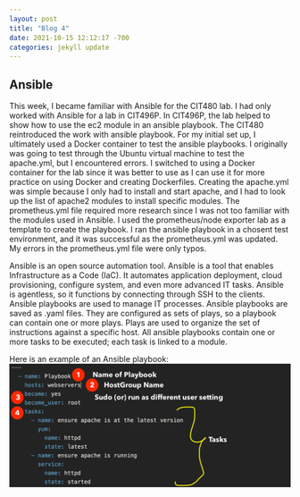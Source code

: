 ```yaml
---
layout: post
title: "Blog 4"
date: 2021-10-15 12:12:17 -700
categories: jekyll update
---
```


## Ansible

This week, I became familiar with Ansible for the CIT480 lab. I had only worked with Ansible for a lab in CIT496P. In CIT496P, the lab helped to show how to use the ec2 module in an ansible playbook. The CIT480 reintroduced the work with ansible playbook. For my initial set up, I ultimately used a Docker container to test the ansible playbooks. I originally was going to test through the Ubuntu virtual machine to test the apache.yml, but I encountered errors. I switched to using a Docker container for the lab since it was better to use as I can use it for more practice on using Docker and creating Dockerfiles. Creating the apache.yml was simple because I only had to install and start apache, and I had to look up the list of apache2 modules to install specific modules. The prometheus.yml file required more research since I was not too familiar with the modules used in Ansible. I used the prometheus/node exporter lab as a template to create the playbook. I ran the ansible playbook in a chosent test environment, and it was successful as the prometheus.yml was updated. My errors in the prometheus.yml file were only typos. 

Ansible is an open source automation tool. Ansible is a tool that enables Infrastructure as a Code (IaC). It automates application deployment, cloud provisioning, configure system, and even more advanced IT tasks. Ansible is agentless, so it functions by connecting through SSH to the clients. Ansible playbooks are used to manage IT processes. Ansible playbooks are saved as .yaml files. They are configured as sets of plays, so a playbook can contain one or more plays. Plays are used to organize the set of instructions against a specific host. All ansible playbooks contain one or more tasks to be executed; each task is linked to a module.  

Here is an example of an Ansible playbook:
![Ansible-playbook sample](/assets/images/ansible-playbook.png)

